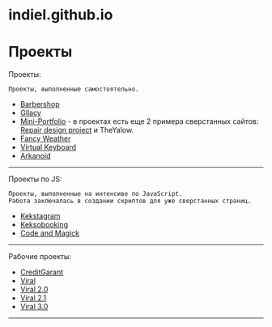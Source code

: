 # indiel.github.io

# Проекты

Проекты:

    Проекты, выполненные самостоятельно.

* [Barbershop](https://indiel.github.io/Barbershop)
* [Gllacy](https://indiel.github.io/Gllacy)
* [Mini-Portfolio](https://indiel.github.io/Portfolio/) - в проектах есть еще 2 примера сверстанных сайтов: [Repair design project](https://indiel.github.io/repair-design-project/) и TheYalow.
* [Fancy Weather](https://indiel.github.io/fancy-weather/)
* [Virtual Keyboard](https://indiel.github.io/codejam-virtual-keyboard/)
* [Arkanoid](https://indiel.github.io/Arkanoid/)

---

Проекты по JS:

    Проекты, выполненные на интенсиве по JavaScript.
    Работа заключалась в создании скриптов для уже сверстанных страниц.

* [Kekstagram](https://indiel.github.io/Kekstagram)
* [Keksobooking](https://indiel.github.io/Keksobooking)
* [Code and Magick](https://indiel.github.io/Code-and-Magick)

---

Рабочие проекты:
* [CreditGarant](https://indiel.github.io/CreditGarant)
* [Viral](https://indiel.github.io/Viral)
* [Viral 2.0](https://indiel.github.io/Viral2.0)
* [Viral 2.1](https://indiel.github.io/Viral2.1)
* [Viral 3.0](https://indiel.github.io/Viral3.0)

---
